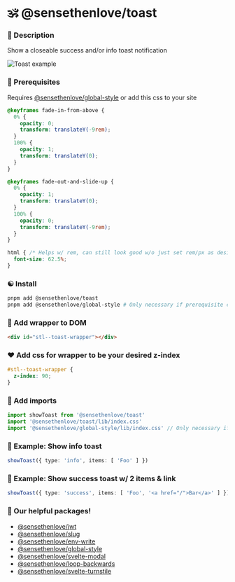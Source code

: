 # 🕉 @sensethenlove/toast


### 🙏 Description
Show a closeable success and/or info toast notification

![Toast example](https://sensethenlove.com/cdn-cgi/imagedelivery/awgX85h4ifgiJaXRhZTMNw/85083571-c1d7-4d22-3459-cd62dbb50700/public)

### 💎 Prerequisites
Requires [@sensethenlove/global-style](https://github.com/sensethenlove/global-style) or add this css to your site
```css
@keyframes fade-in-from-above {
  0% {
    opacity: 0;
    transform: translateY(-9rem);
  }
  100% {
    opacity: 1;
    transform: translateY(0);
  }
}

@keyframes fade-out-and-slide-up {
  0% {
    opacity: 1;
    transform: translateY(0);
  }
  100% {
    opacity: 0;
    transform: translateY(-9rem);
  }
}

html { /* Helps w/ rem, can still look good w/o just set rem/px as desired: https://stackoverflow.com/questions/59920538  */
  font-size: 62.5%;
}
```

### ☯️ Install
```bash
pnpm add @sensethenlove/toast
pnpm add @sensethenlove/global-style # Only necessary if prerequisite css above is not present
```

### 🧡 Add wrapper to DOM
```html
<div id="stl--toast-wrapper"></div>
```

### ❤️ Add css for wrapper to be your desired z-index
```css
#stl--toast-wrapper {
  z-index: 90;
}
```

### 💛 Add imports
```ts
import showToast from '@sensethenlove/toast'
import '@sensethenlove/toast/lib/index.css'
import '@sensethenlove/global-style/lib/index.css' // Only necessary if prerequisite css above is not present
```

### 💙 Example: Show info toast
```ts
showToast({ type: 'info', items: [ 'Foo' ] })
```

### 💚 Example: Show success toast w/ 2 items & link
```ts
showToast({ type: 'success', items: [ 'Foo', '<a href="/">Bar</a>' ] })
```

### 💖 Our helpful packages!
* [@sensethenlove/jwt](https://www.npmjs.com/package/@sensethenlove/jwt)
* [@sensethenlove/slug](https://www.npmjs.com/package/@sensethenlove/slug)
* [@sensethenlove/env-write](https://www.npmjs.com/package/@sensethenlove/env-write)
* [@sensethenlove/global-style](https://www.npmjs.com/package/@sensethenlove/global-style)
* [@sensethenlove/svelte-modal](https://www.npmjs.com/package/@sensethenlove/svelte-modal)
* [@sensethenlove/loop-backwards](https://www.npmjs.com/package/@sensethenlove/loop-backwards)
* [@sensethenlove/svelte-turnstile](https://www.npmjs.com/package/@sensethenlove/svelte-turnstile)
